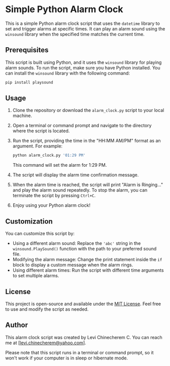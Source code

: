 # Simple Python Alarm Clock

This is a simple Python alarm clock script that uses the `datetime` library to set and trigger alarms at specific times. It can play an alarm sound using the `winsound` library when the specified time matches the current time.

## Prerequisites

This script is built using Python, and it uses the `winsound` library for playing alarm sounds. To run the script, make sure you have Python installed. You can install the `winsound` library with the following command:

```bash
pip install playsound
```

## Usage

1. Clone the repository or download the `alarm_clock.py` script to your local machine.
2. Open a terminal or command prompt and navigate to the directory where the script is located.
3. Run the script, providing the time in the "HH:MM AM/PM" format as an argument. For example:

   ```bash
   python alarm_clock.py '01:29 PM'
   ```

   This command will set the alarm for 1:29 PM.
4. The script will display the alarm time confirmation message.
5. When the alarm time is reached, the script will print "Alarm is Ringing..." and play the alarm sound repeatedly. To stop the alarm, you can terminate the script by pressing `Ctrl+C`.
6. Enjoy using your Python alarm clock!

## Customization

You can customize this script by:

- Using a different alarm sound: Replace the `'abc'` string in the `winsound.PlaySound()` function with the path to your preferred sound file.
- Modifying the alarm message: Change the print statement inside the `if` block to display a custom message when the alarm rings.
- Using different alarm times: Run the script with different time arguments to set multiple alarms.

## License

This project is open-source and available under the [MIT License](LICENSE). Feel free to use and modify the script as needed.

## Author

This alarm clock script was created by Levi Chinecherem C. You can reach me at [levi.chinecherem@yahoo.com].

Please note that this script runs in a terminal or command prompt, so it won't work if your computer is in sleep or hibernate mode.
